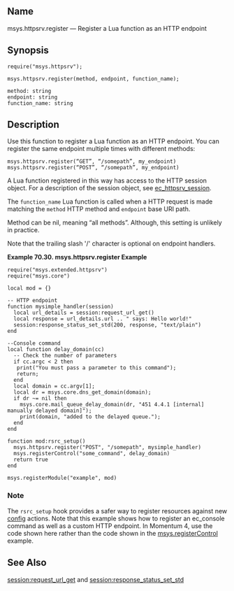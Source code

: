 <a name="lua.ref.msys.httpsrv.register"></a>
## Name

msys.httpsrv.register — Register a Lua function as an HTTP endpoint

<a name="idp16140512"></a>
## Synopsis

`require("msys.httpsrv");`

`msys.httpsrv.register(method, endpoint, function_name);`

```
method: string
endpoint: string
function_name: string
```
<a name="idp16144288"></a>
## Description

Use this function to register a Lua function as an HTTP endpoint. You can register the same endpoint multiple times with different methods:

```
msys.httpsrv.register(“GET”, “/somepath”, my_endpoint)
msys.httpsrv.register(“POST”, “/somepath”, my_endpoint)
```

A Lua function registered in this way has access to the HTTP session object. For a description of the session object, see [ec_httpsrv_session](https://support.messagesystems.com/docs/web-c-api/structs.ec_httpsrv_session).

The `function_name` Lua function is called when a HTTP request is made matching the `method` HTTP method and `endpoint` base URI path.

Method can be nil, meaning “all methods”. Although, this setting is unlikely in practice.

Note that the trailing slash '/' character is optional on endpoint handlers.

<a name="lua.ref.msys.httpsrv.register.example"></a>

**Example 70.30. msys.httpsrv.register Example**

```
require("msys.extended.httpsrv")
require("msys.core")

local mod = {}

-- HTTP endpoint
function mysimple_handler(session)
  local url_details = session:request_url_get()
  local response = url_details.url .. " says: Hello world!"
  session:response_status_set_std(200, response, "text/plain")
end

--Console command
local function delay_domain(cc)
  -- Check the number of parameters
  if cc.argc < 2 then
   print("You must pass a parameter to this command");
   return;
  end
  local domain = cc.argv[1];
  local dr = msys.core.dns_get_domain(domain);
  if dr ~= nil then
    msys.core.mail_queue_delay_domain(dr, "451 4.4.1 [internal] manually delayed domain]");
    print(domain, "added to the delayed queue.");
  end
end

function mod:rsrc_setup()
  msys.httpsrv.register("POST", "/somepath", mysimple_handler)
  msys.registerControl("some_command", delay_domain)
  return true
end

msys.registerModule("example", mod)
```

### Note

The `rsrc_setup` hook provides a safer way to register resources against new [config](console_commands.config "config") actions. Note that this example shows how to register an ec_console command as well as a custom HTTP endpoint. In Momentum 4, use the code shown here rather than the code shown in the [msys.registerControl](lua.ref.msys.registerControl.php "msys.registerControl") example.

<a name="idp16158512"></a>
## See Also

[session:request_url_get](lua.ref.session_request_url_get "session:request_url_get") and [session:response_status_set_std](lua.ref.session_response_status_set_std.php "session:response_status_set_std")
